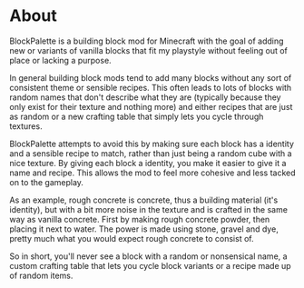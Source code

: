 # About
BlockPalette is a building block mod for Minecraft with the goal of adding new or variants of vanilla blocks that fit my playstyle without feeling out of place or lacking a purpose.

In general building block mods tend to add many blocks without any sort of consistent theme or sensible recipes. This often leads to lots of blocks with random names that don't describe what they are (typically because they only exist for their texture and nothing more) and either recipes that are just as random or a new crafting table that simply lets you cycle through textures.

BlockPalette attempts to avoid this by making sure each block has a identity and a sensible recipe to match, rather than just being a random cube with a nice texture. By giving each block a identity, you make it easier to give it a name and recipe. This allows the mod to feel more cohesive and less tacked on to the gameplay. 

As an example, rough concrete is concrete, thus a building material (it's identity), but with a bit more noise in the texture and is crafted in the same way as vanilla concrete. First by making rough concrete powder, then placing it next to water. The power is made using stone, gravel and dye, pretty much what you would expect rough concrete to consist of.

So in short, you'll never see a block with a random or nonsensical name, a custom crafting table that lets you cycle block variants or a recipe made up of random items.
